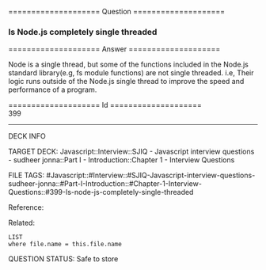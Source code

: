 ==================== Question ====================  

### Is Node.js completely single threaded  

==================== Answer ====================  

Node is a single thread, but some of the functions included in the Node.js
standard library(e.g, fs module functions) are not single threaded. i.e, Their
logic runs outside of the Node.js single thread to improve the speed and
performance of a program.

==================== Id ====================  
399
<!--ID: 1707879857815-->

---

DECK INFO

TARGET DECK: Javascript::Interview::SJIQ - Javascript interview questions - sudheer jonna::Part I - Introduction::Chapter 1 - Interview Questions

FILE TAGS: #Javascript::#Interview::#SJIQ-Javascript-interview-questions-sudheer-jonna::#Part-I-Introduction::#Chapter-1-Interview-Questions::#399-Is-node-js-completely-single-threaded

Reference:

Related:

```dataview
LIST
where file.name = this.file.name
```
QUESTION STATUS: Safe to store
